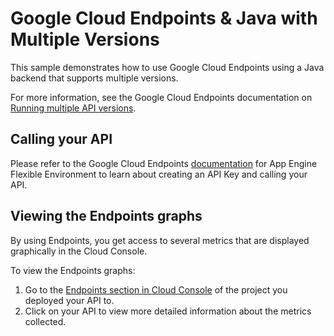 # Google Cloud Endpoints & Java with Multiple Versions
This sample demonstrates how to use Google Cloud Endpoints using a Java backend
that supports multiple versions.

For more information, see the Google Cloud Endpoints documentation on
[Running multiple API versions](https://cloud.google.com/endpoints/docs/multiple-api-versions).

## Calling your API

Please refer to the Google Cloud Endpoints
[documentation](https://cloud.google.com/endpoints/docs/app-engine/) for App
Engine Flexible Environment to learn about creating an API Key and calling your
API.

## Viewing the Endpoints graphs

By using Endpoints, you get access to several metrics that are displayed
graphically in the Cloud Console.

To view the Endpoints graphs:

1. Go to the [Endpoints section in Cloud Console](https://console.cloud.google.com/endpoints)
   of the project you deployed your API to.
2. Click on your API to view more detailed information about the metrics
   collected.
